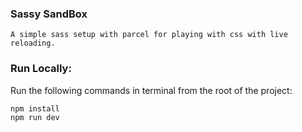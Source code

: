 ### Sassy SandBox
```
A simple sass setup with parcel for playing with css with live reloading.
```

### Run Locally:
Run the following commands in terminal from the root of the project:
```
npm install
npm run dev
```